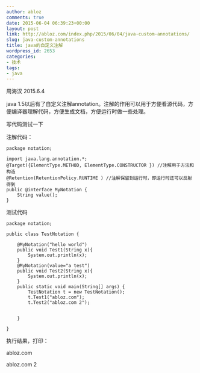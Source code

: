```yaml
---
author: abloz
comments: true
date: 2015-06-04 06:39:23+00:00
layout: post
link: http://abloz.com/index.php/2015/06/04/java-custom-annotations/
slug: java-custom-annotations
title: java的自定义注解
wordpress_id: 2653
categories:
- 技术
tags:
- java
---
```


周海汉 2015.6.4

java 1.5以后有了自定义注解annotation。注解的作用可以用于方便看源代码，方便编译器理解代码，方便生成文档，方便运行时做一些处理。

写代码测试一下

注解代码：

    
    package notation;
    
    import java.lang.annotation.*;
    @Target({ElementType.METHOD, ElementType.CONSTRUCTOR }) //注解用于方法和构造
    @Retention(RetentionPolicy.RUNTIME ) //注解保留到运行时，即运行时还可以反射得到
    public @interface MyNotation {
    	String value();
    }
    


测试代码

    
    package notation;
    
    public class TestNotation {
    
    	@MyNotation("hello world")
    	public void Test1(String x){
    		System.out.println(x);
    	}
    	@MyNotation(value="a test")
    	public void Test2(String x){
    		System.out.println(x);
    	}
    	public static void main(String[] args) {
    		TestNotation t = new TestNotation();
    		t.Test1("abloz.com");
    		t.Test2("abloz.com 2");
    		
    
    	}
    
    }
    


执行结果，打印：


abloz.com




abloz.com 2
